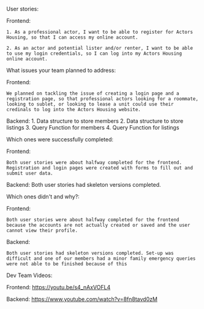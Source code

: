 User stories:

  Frontend:
  
    1. As a professional actor, I want to be able to register for Actors Housing, so that I can access my online account.
    
    2. As an actor and potential lister and/or renter, I want to be able to use my login credentials, so I can log into my Actors Housing online account.


What issues your team planned to address:

  Frontend:

    We planned on tackling the issue of creating a login page and a registration page, so that professional actors looking for a roommate, looking to sublet, or looking to lease a unit could use their credinals to log into the Actors Housing website.
  
  Backend:
    1. Data structure to store members
    2. Data structure to store listings
    3. Query Function for members
    4. Query Function for listings



Which ones were successfully completed:

  Frontend:
  
    Both user stories were about halfway completed for the frontend. Registration and login pages were created with forms to fill out and submit user data.

  Backend:
    Both user stories had skeleton versions completed.



Which ones didn't and why?:

  Frontend:
  
    Both user stories were about halfway completed for the frontend because the accounts are not actually created or saved and the user cannot view their profile.

  Backend:

    Both user stories had skeleton versions completed. Set-up was difficult and one of our members had a minor family emergency queries were not able to be finished because of this

    

Dev Team Videos:

  Frontend: https://youtu.be/s4_nAxVOFL4
  
  Backend: https://www.youtube.com/watch?v=8fn8tavd0zM


